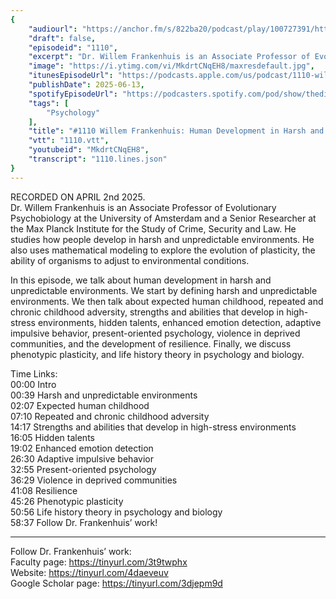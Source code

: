 ```yaml
---
{
	"audiourl": "https://anchor.fm/s/822ba20/podcast/play/100727391/https%3A%2F%2Fd3ctxlq1ktw2nl.cloudfront.net%2Fstaging%2F2025-3-2%2F449b57ab-b01e-67cf-087d-581d84fc1713.m4a",
	"draft": false,
	"episodeid": "1110",
	"excerpt": "Dr. Willem Frankenhuis is an Associate Professor of Evolutionary Psychobiology at the University of Amsterdam and a Senior Researcher at the Max Planck Institute for the Study of Crime, Security and Law.  He studies how people develop in harsh and unpredictable environments. He also uses mathematical modeling to explore the evolution of plasticity, the ability of organisms to adjust to environmental conditions.",
	"image": "https://i.ytimg.com/vi/MkdrtCNqEH8/maxresdefault.jpg",
	"itunesEpisodeUrl": "https://podcasts.apple.com/us/podcast/1110-willem-frankenhuis-human-development-in-harsh/id1451347236?i=1000712779276&uo=4",
	"publishDate": 2025-06-13,
	"spotifyEpisodeUrl": "https://podcasters.spotify.com/pod/show/thedissenter/episodes/1110-Willem-Frankenhuis-Human-Development-in-Harsh-and-Unpredictable-Environments-e310f4v",
	"tags": [
		"Psychology"
	],
	"title": "#1110 Willem Frankenhuis: Human Development in Harsh and Unpredictable Environments",
	"vtt": "1110.vtt",
	"youtubeid": "MkdrtCNqEH8",
	"transcript": "1110.lines.json"
}
---
```

RECORDED ON APRIL 2nd 2025.  
Dr. Willem Frankenhuis is an Associate Professor of Evolutionary Psychobiology at the University of Amsterdam and a Senior Researcher at the Max Planck Institute for the Study of Crime, Security and Law.  He studies how people develop in harsh and unpredictable environments. He also uses mathematical modeling to explore the evolution of plasticity, the ability of organisms to adjust to environmental conditions.

In this episode, we talk about human development in harsh and unpredictable environments. We start by defining harsh and unpredictable environments. We then talk about expected human childhood, repeated and chronic childhood adversity, strengths and abilities that develop in high-stress environments, hidden talents, enhanced emotion detection, adaptive impulsive behavior, present-oriented psychology, violence in deprived communities, and the development of resilience. Finally, we discuss phenotypic plasticity, and life history theory in psychology and biology.

Time Links:  
<time>00:00</time> Intro  
<time>00:39</time> Harsh and unpredictable environments  
<time>02:07</time> Expected human childhood  
<time>07:10</time> Repeated and chronic childhood adversity  
<time>14:17</time> Strengths and abilities that develop in high-stress environments  
<time>16:05</time> Hidden talents  
<time>19:02</time> Enhanced emotion detection  
<time>26:30</time> Adaptive impulsive behavior  
<time>32:55</time> Present-oriented psychology  
<time>36:29</time> Violence in deprived communities  
<time>41:08</time> Resilience  
<time>45:26</time> Phenotypic plasticity  
<time>50:56</time> Life history theory in psychology and biology  
<time>58:37</time> Follow Dr. Frankenhuis’ work!

---

Follow Dr. Frankenhuis’ work:  
Faculty page: https://tinyurl.com/3t9twphx  
Website: https://tinyurl.com/4daeveuv  
Google Scholar page: https://tinyurl.com/3djepm9d
